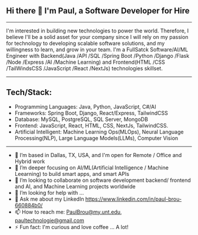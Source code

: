 ## Hi there 👋 I'm Paul, a Software Developer for Hire
-----
I'm interested in building new technologies to power the world. 
Therefore, I believe I'll be a solid asset for your company since I will rely on my passion for technology to developing scalable software solutions, and my willingness to learn, and grow in your team. 
I'm a FullSatck Software/AI/ML Engineer with Backend(Java /API /SQL /Spring Boot /Python /Django /Flask /Node /Express /AI /Machine Learning) and Frontend(HTML /CSS /TailWindsCSS /JavaScript /React /NextJs) technologies skillset.

----
Tech/Stack:
----
  - Programming Languages: Java, Python, JavaScript, C#/AI
  - Frameworks: Spring Boot, Django, React/Express, TailwindCSS
  - Database: MySQL, PostgreSQL, SQL Server, MongoDB
  - Frontend: JavaScript, React, HTML, CSS, NextJs, TailwindCSS.
  - Artificial Intelligent: Machine Learning Ops(MLOps), Neural Language Processing(NLP), Large Language Models(LLMs), Computer Vision


-----
- 🔭 I’m based in Dallas, TX, USA, and I'm open for Remote / Office and Hybrid work
- 🌱 I’m deeper focusing on AI/ML(Artificial Intelligence / Machine Leearning) to build smart apps, and smart APIs
- 👯 I’m looking to collaborate on software development backend/ frontend and AI, and Machine Learning projects worldwide
- 🤔 I’m looking for help with ...
- 💬 Ask me about my LinkedIn https://www.linkedin.com/in/paul-brou-660884b0/
- 📫 How to reach me: PaulBrou@my.unt.edu, paultechnologie@gmail.com
- ⚡ Fun fact: I'm curious and love coffee ... A lot!
